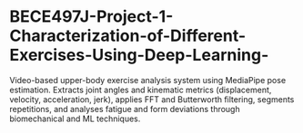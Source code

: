 # BECE497J-Project-1-Characterization-of-Different-Exercises-Using-Deep-Learning-
Video-based upper-body exercise analysis system using MediaPipe pose estimation. Extracts joint angles and kinematic metrics (displacement, velocity, acceleration, jerk), applies FFT and Butterworth filtering, segments repetitions, and analyses fatigue and form deviations through biomechanical and ML techniques.
